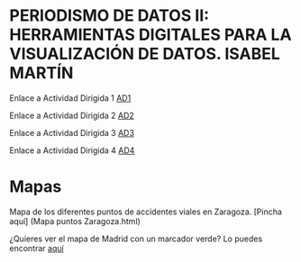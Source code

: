 # PERIODISMO DE DATOS II: HERRAMIENTAS DIGITALES PARA LA VISUALIZACIÓN DE DATOS. ISABEL MARTÍN

Enlace a Actividad Dirigida 1 [AD1](AD1.md)

Enlace a Actividad Dirigida 2 [AD2](actividad-dirigida-2.md)

Enlace a Actividad Dirigida 3 [AD3](AD3/AD3-api-covid19-pandas.md)

Enlace a Actividad Dirigida 4 [AD4](AD4/AD4_api-pandas-folium.md)

# Mapas

Mapa de los diferentes puntos de accidentes viales en Zaragoza. [Pincha aquí] (Mapa puntos Zaragoza.html)

¿Quieres ver el mapa de Madrid con un marcador verde? Lo puedes encontrar [aquí](tipo.html)
